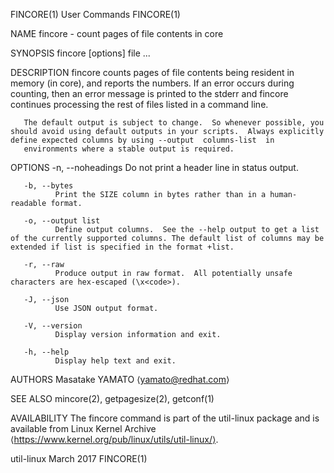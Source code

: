 FINCORE(1)                                                                                      User Commands                                                                                      FINCORE(1)

NAME
       fincore - count pages of file contents in core

SYNOPSIS
       fincore [options] file ...

DESCRIPTION
       fincore  counts  pages  of  file contents being resident in memory (in core), and reports the numbers.  If an error occurs during counting, then an error message is printed to the stderr and fincore
       continues processing the rest of files listed in a command line.

       The default output is subject to change.  So whenever possible, you should avoid using default outputs in your scripts.  Always explicitly define expected columns by using --output  columns-list  in
       environments where a stable output is required.

OPTIONS
       -n, --noheadings
              Do not print a header line in status output.

       -b, --bytes
              Print the SIZE column in bytes rather than in a human-readable format.

       -o, --output list
              Define output columns.  See the --help output to get a list of the currently supported columns. The default list of columns may be extended if list is specified in the format +list.

       -r, --raw
              Produce output in raw format.  All potentially unsafe characters are hex-escaped (\x<code>).

       -J, --json
              Use JSON output format.

       -V, --version
              Display version information and exit.

       -h, --help
              Display help text and exit.

AUTHORS
       Masatake YAMATO ⟨yamato@redhat.com⟩

SEE ALSO
       mincore(2), getpagesize(2), getconf(1)

AVAILABILITY
       The fincore command is part of the util-linux package and is available from Linux Kernel Archive ⟨https://www.kernel.org/pub/linux/utils/util-linux/⟩.

util-linux                                                                                        March 2017                                                                                       FINCORE(1)
